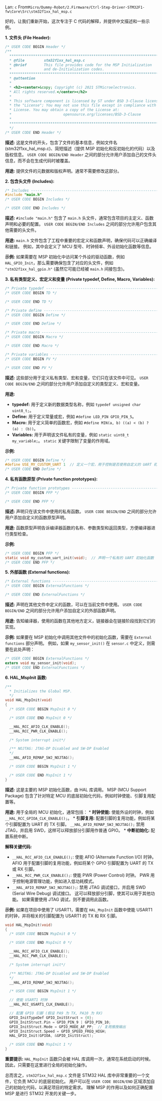 Lan: `c` From`Micro/Dummy-Robot/2.Firmware/Ctrl-Step-Driver-STM32F1-fw\Core\Src\stm32f1xx_hal_msp.c`

好的，让我们重新开始，这次专注于 C 代码的解释，并提供中文描述和一些示例。

**1. 文件头 (File Header):**

```c
/* USER CODE BEGIN Header */
/**
  ******************************************************************************
  * @file         stm32f1xx_hal_msp.c
  * @brief        This file provides code for the MSP Initialization
  *               and de-Initialization codes.
  ******************************************************************************
  * @attention
  *
  * <h2><center>&copy; Copyright (c) 2021 STMicroelectronics.
  * All rights reserved.</center></h2>
  *
  * This software component is licensed by ST under BSD 3-Clause license,
  * the "License"; You may not use this file except in compliance with the
  * License. You may obtain a copy of the License at:
  *                        opensource.org/licenses/BSD-3-Clause
  *
  ******************************************************************************
  */
/* USER CODE END Header */
```

**描述:** 这是文件的开头，包含了文件的基本信息，例如文件名 (stm32f1xx_hal_msp.c)、简短描述（提供 MSP 初始化和反初始化的代码）以及版权信息。 `USER CODE BEGIN/END Header` 之间的部分允许用户添加自己的文件头信息，而不会在生成代码时被覆盖。

**用途:**  提供文件的元数据和版权声明。通常不需要修改这部分。

**2. 包含头文件 (Includes):**

```c
/* Includes ------------------------------------------------------------------*/
#include "main.h"
/* USER CODE BEGIN Includes */

/* USER CODE END Includes */
```

**描述:**  `#include "main.h"`  包含了 `main.h` 头文件，通常包含项目的主定义、函数声明和必要的配置。 `USER CODE BEGIN/END Includes` 之间的部分允许用户包含其他需要的头文件。

**用途:**  `main.h` 文件包含了工程中重要的宏定义和函数声明，确保代码可以正确编译和链接。 例如，其中会定义了 MCU 型号、时钟频率、外设初始化函数等信息。

**示例:**  如果需要在 MSP 初始化中访问某个外设的驱动函数，例如 `HAL_GPIO_Init`，那么需要确保包含了对应的头文件，例如 `"stm32f1xx_hal_gpio.h"` (虽然它可能已经被 `main.h` 间接包含)。

**3. 私有类型定义、宏定义和变量 (Private typedef, Define, Macro, Variables):**

```c
/* Private typedef -----------------------------------------------------------*/
/* USER CODE BEGIN TD */

/* USER CODE END TD */

/* Private define ------------------------------------------------------------*/
/* USER CODE BEGIN Define */

/* USER CODE END Define */

/* Private macro -------------------------------------------------------------*/
/* USER CODE BEGIN Macro */

/* USER CODE END Macro */

/* Private variables ---------------------------------------------------------*/
/* USER CODE BEGIN PV */

/* USER CODE END PV */
```

**描述:**  这些部分用于定义私有类型、宏和变量，它们只在该文件中可见。 `USER CODE BEGIN/END` 之间的部分允许用户添加自定义的类型定义、宏和变量。

**用途:**
* **typedef:** 用于定义新的数据类型名称，例如 `typedef unsigned char uint8_t;`。
* **Define:** 用于定义常量或宏，例如 `#define LED_PIN GPIO_PIN_5`。
* **Macro:** 用于定义简单的函数宏，例如 `#define MIN(a, b) ((a) < (b) ? (a) : (b))`。
* **Variables:** 用于声明该文件私有的变量，例如 `static uint8_t my_variable;`。 `static` 关键字限制了变量的作用域。

**示例:**

```c
/* USER CODE BEGIN Define */
#define USE_MY_CUSTOM_UART 1  // 定义一个宏，用于控制是否使用自定义的 UART 初始化
/* USER CODE END Define */
```

**4. 私有函数原型 (Private function prototypes):**

```c
/* Private function prototypes -----------------------------------------------*/
/* USER CODE BEGIN PFP */

/* USER CODE END PFP */
```

**描述:**  声明只在该文件中使用的私有函数。  `USER CODE BEGIN/END` 之间的部分允许用户添加自定义的函数原型声明。

**用途:**  函数原型声明告诉编译器函数的名称、参数类型和返回类型，方便编译器进行类型检查。

**示例:**

```c
/* USER CODE BEGIN PFP */
static void my_custom_uart_init(void);  // 声明一个私有的 UART 初始化函数
/* USER CODE END PFP */
```

**5. 外部函数 (External functions):**

```c
/* External functions --------------------------------------------------------*/
/* USER CODE BEGIN ExternalFunctions */

/* USER CODE END ExternalFunctions */
```

**描述:**  声明在其他文件中定义的函数，可以在当前文件中使用。  `USER CODE BEGIN/END` 之间的部分允许用户添加自定义的外部函数声明。

**用途:**  告知编译器，使用的函数在其他地方定义，链接器会在链接阶段找到它们的实现。

**示例:**  如果要在 MSP 初始化中调用其他文件中的初始化函数，需要在 `External functions` 部分声明。 例如，如果 `my_sensor_init()` 在 `sensor.c` 中定义，则需要在此处声明：

```c
/* USER CODE BEGIN ExternalFunctions */
extern void my_sensor_init(void);
/* USER CODE END ExternalFunctions */
```

**6. HAL_MspInit 函数:**

```c
/**
  * Initializes the Global MSP.
  */
void HAL_MspInit(void)
{
  /* USER CODE BEGIN MspInit 0 */

  /* USER CODE END MspInit 0 */

  __HAL_RCC_AFIO_CLK_ENABLE();
  __HAL_RCC_PWR_CLK_ENABLE();

  /* System interrupt init*/

  /** NOJTAG: JTAG-DP Disabled and SW-DP Enabled
  */
  __HAL_AFIO_REMAP_SWJ_NOJTAG();

  /* USER CODE BEGIN MspInit 1 */

  /* USER CODE END MspInit 1 */
}
```

**描述:**  这是主要的 MSP 初始化函数，由 HAL 库调用。 MSP (MCU Support Package) 包含了针对特定 MCU 的底层初始化代码，例如时钟使能、引脚复用配置等。

**用途:**  用于全局的 MCU 初始化，通常包括：
    * **时钟使能:** 使能外设的时钟，例如 `__HAL_RCC_GPIOA_CLK_ENABLE();`。
    * **引脚复用:**  配置引脚的复用功能，例如将某个引脚配置为 UART 的 TX 引脚。 `__HAL_AFIO_REMAP_SWJ_NOJTAG();` 禁用 JTAG，并启用 SWD，这样可以释放部分引脚用作普通 GPIO。
    * **中断初始化:**  配置系统中断。

**解释关键代码:**

* `__HAL_RCC_AFIO_CLK_ENABLE();`:  使能 AFIO (Alternate Function I/O) 时钟。 AFIO 用于配置引脚的复用功能，例如将某个 GPIO 引脚配置为 UART 的 TX 或 RX 引脚。
* `__HAL_RCC_PWR_CLK_ENABLE();`:  使能 PWR (Power Control) 时钟。 PWR 用于控制电源管理功能，例如进入低功耗模式。
* `__HAL_AFIO_REMAP_SWJ_NOJTAG();`: 禁用 JTAG 调试接口，并启用 SWD (Serial Wire Debug) 调试接口。 这可以释放部分引脚，使其可以用于其他功能。 如果需要使用 JTAG 调试，则不要调用此函数。

**示例:**  如果在项目中使用了 USART1，需要在 `HAL_MspInit` 函数中使能 USART1 的时钟，并将相关的引脚配置为 USART1 的 TX 和 RX 引脚。

```c
void HAL_MspInit(void)
{
  /* USER CODE BEGIN MspInit 0 */

  /* USER CODE END MspInit 0 */

  __HAL_RCC_AFIO_CLK_ENABLE();
  __HAL_RCC_PWR_CLK_ENABLE();

  /* System interrupt init*/

  /** NOJTAG: JTAG-DP Disabled and SW-DP Enabled
  */
  __HAL_AFIO_REMAP_SWJ_NOJTAG();

  /* USER CODE BEGIN MspInit 1 */

  // 使能 USART1 时钟
  __HAL_RCC_USART1_CLK_ENABLE();

  // 配置 GPIO 引脚 (假设 PA9 为 TX, PA10 为 RX)
  GPIO_InitTypeDef GPIO_InitStruct = {0};
  GPIO_InitStruct.Pin = GPIO_PIN_9 | GPIO_PIN_10;
  GPIO_InitStruct.Mode = GPIO_MODE_AF_PP;  // 复用推挽输出
  GPIO_InitStruct.Speed = GPIO_SPEED_FREQ_HIGH;
  HAL_GPIO_Init(GPIOA, &GPIO_InitStruct);

  /* USER CODE END MspInit 1 */
}
```

**重要提示:** `HAL_MspInit` 函数只会被 HAL 库调用一次，通常在系统启动的时候。 因此，只需要在这里进行全局的初始化操作。

总而言之，`stm32f1xx_hal_msp.c` 文件是 STM32 HAL 库中非常重要的一个文件，它负责 MCU 的底层初始化。 用户可以在 `USER CODE BEGIN/END` 区域添加自己的初始化代码，以满足项目的特定需求。 理解 MSP 的作用以及如何正确配置 MSP 是进行 STM32 开发的关键一步。
